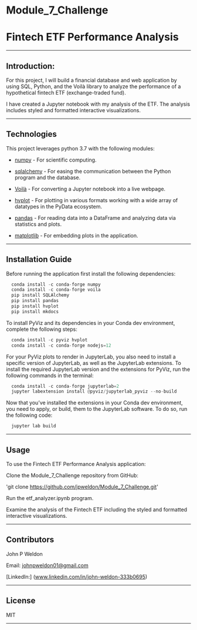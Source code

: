 # Module_7_Challenge

# Fintech ETF Performance Analysis

---

## Introduction:

For this project, I will build a financial database and web application by using SQL, Python, and the Voilà library to analyze the performance of a hypothetical fintech ETF (exchange-traded fund).

I have created a Jupyter notebook with my analysis of the ETF. The analysis includes styled and formatted interactive visualizations.

---

## Technologies

This project leverages python 3.7 with the following modules:

* [numpy](https://numpy.org/doc/stable/index.html) - For scientific computing.

* [sqlalchemy](https://www.sqlalchemy.org) - For easing the communication between the Python program and the database.

* [Voilà](https://voila.readthedocs.io/en/stable/index.html) - For converting a Jupyter notebook into a live webpage.

* [hvplot](https://hvplot.holoviz.org) - For plotting in various formats working with a wide array of datatypes in the PyData ecosystem.

* [pandas](https://github.com/pandas-dev/pandas) - For reading data into a DataFrame and analyzing data via statistics and plots.

* [matplotlib](https://matplotlib.org/stable/users/index.html) - For embedding plots in the application.

---

## Installation Guide

Before running the application first install the following dependencies:

```python
  conda install -c conda-forge numpy
  conda install -c conda-forge voila
  pip install SQLAlchemy
  pip install pandas
  pip install hvplot
  pip install mkdocs
```

To install PyViz and its dependencies in your Conda dev environment, complete the following steps:

```python
  conda install -c pyviz hvplot
  conda install -c conda-forge nodejs=12
```

For your PyViz plots to render in JupyterLab, you also need to install a specific version of JupyterLab, as well as the JupyterLab extensions. To install the required JupyterLab version and the extensions for PyViz, run the following commands in the terminal:

```python
  conda install -c conda-forge jupyterlab=2
  jupyter labextension install @pyviz/jupyterlab_pyviz --no-build
```

Now that you’ve installed the extensions in your Conda dev environment, you need to apply, or build, them to the JupyterLab software. To do so, run the following code:

```python
  jupyter lab build
```

---

## Usage

To use the Fintech ETF Performance Analysis application:

Clone the Module_7_Challenge repository from GitHub:

'git clone https://github.com/jpweldon/Module_7_Challenge.git'

Run the etf_analyzer.ipynb program.

Examine the analysis of the Fintech ETF including the styled and formatted interactive visualizations.

---

## Contributors

John P Weldon

Email: johnpweldon01@gmail.com

[LinkedIn:] (www.linkedin.com/in/john-weldon-333b0695)

---

## License

MIT

---